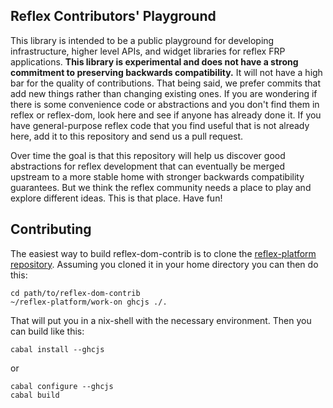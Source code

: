 ## Reflex Contributors' Playground

This library is intended to be a public playground for developing
infrastructure, higher level APIs, and widget libraries for reflex FRP
applications.  **This library is experimental and does not have a strong
commitment to preserving backwards compatibility.**  It will not have a high
bar for the quality of contributions.  That being said, we prefer commits that
add new things rather than changing existing ones.  If you are wondering if
there is some convenience code or abstractions and you don't find them in
reflex or reflex-dom, look here and see if anyone has already done it.  If you
have general-purpose reflex code that you find useful that is not already
here, add it to this repository and send us a pull request.  

Over time the goal is that this repository will help us discover good
abstractions for reflex development that can eventually be merged upstream to
a more stable home with stronger backwards compatibility guarantees.  But we
think the reflex community needs a place to play and explore different ideas.
This is that place.  Have fun!

## Contributing

The easiest way to build reflex-dom-contrib is to clone the [reflex-platform
repository](https://github.com/reflex-frp/reflex-platform). Assuming you cloned it
in your home directory you can then do this:

    cd path/to/reflex-dom-contrib
    ~/reflex-platform/work-on ghcjs ./.

That will put you in a nix-shell with the necessary environment. Then you can
build like this:

    cabal install --ghcjs

or

    cabal configure --ghcjs
    cabal build

